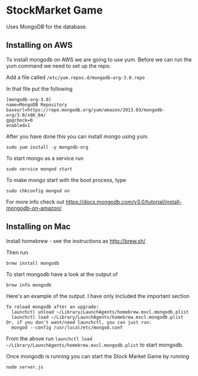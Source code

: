 # StockMarket Game

Uses MongoDB for the database.

## Installing on AWS

To install mongodb on AWS we are going to use yum. Before we can run the yum command we need to set up the repo.

Add a file called `/etc/yum.repos.d/mongodb-org-3.0.repo`

In that file put the following

```
[mongodb-org-3.0]
name=MongoDB Repository
baseurl=https://repo.mongodb.org/yum/amazon/2013.03/mongodb-org/3.0/x86_64/
gpgcheck=0
enabled=1
```

After you have done this you can install mongo using yum.

`sudo yum install -y mongodb-org`

To start mongo as a service run

`sudo service mongod start`

To make mongo start with the boot process, type

`sudo chkconfig mongod on`

For more info check out https://docs.mongodb.com/v3.0/tutorial/install-mongodb-on-amazon/

## Installing on Mac

Install homebrew - see the instructions as http://brew.sh/

Then run

`brew install mongodb`

To start mongodb have a look at the output of

`brew info mongodb`

Here's an example of the output. I have only included the important section

```
To reload mongodb after an upgrade:
  launchctl unload ~/Library/LaunchAgents/homebrew.mxcl.mongodb.plist
  launchctl load ~/Library/LaunchAgents/homebrew.mxcl.mongodb.plist
Or, if you don't want/need launchctl, you can just run:
  mongod --config /usr/local/etc/mongod.conf
```

From the above run `launchctl load ~/Library/LaunchAgents/homebrew.mxcl.mongodb.plist`
 to start mongodb.

 Once mongodb is running you can start the Stock Market Game by running

 `node server.js`
